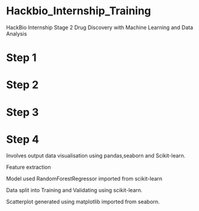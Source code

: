 # Hackbio_Internship_Training
HackBio Internship Stage 2 Drug Discovery with Machine Learning and Data Analysis
# Step 1

# Step 2

# Step 3

# Step 4
Involves output data visualisation using pandas,seaborn and Scikit-learn.

Feature extraction

Model used RandomForestRegressor imported from scikit-learn

Data split into Training and Validating using scikit-learn.

Scatterplot generated using matplotlib imported from seaborn.
